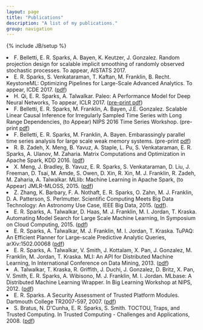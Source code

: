 ```yaml
---
layout: page
title: "Publications"
description: "A list of my publications."
group: navigation
---
```

{% include JB/setup %}
<li>F. Belletti, E. R. Sparks, A. Bayen, K. Keutzer, J. Gonzalez. Random projection design for scalable implicit smoothing of randomly observed stochastic processes. To appear, AISTATS 2017.</li>
<li>E. R. Sparks, S. Venkataraman, T. Kaftan, M. Franklin, B. Recht. KeystoneML: Optimizing Pipelines for Large-Scale Advanced Analytics. To appear, ICDE 2017. (<a href="https://amplab.cs.berkeley.edu/wp-content/uploads/2017/01/ICDE_2017_CameraReady_475.pdf">pdf</a>)</li>
<li>H. Qi, E. R. Sparks, A. Talwalkar. Paleo: A Performance Model for Deep Neural Networks, To appear, ICLR 2017. (<a href="https://openreview.net/pdf?id=SyVVJ85lg">pre-print pdf</a>)</li>
<li>F. Belletti, E. R. Sparks, M. Franklin, A. Bayen, J.E. Gonzalez. Scalable Linear Causal Inference for Irregularly Sampled Time Series with Long Range Dependencies, (to Appear) NIPS 2016 Time Series Workshop. (pre-print <a href="https://arxiv.org/abs/1603.03336">pdf</a>)</li>
<li>F. Belletti, E. R. Sparks, M. Franklin, A. Bayen. Embarassingly parallel time series analysis for large scale weak memory systems. (pre-print <a href="https://arxiv.org/abs/1511.06493">pdf</a>)</li>
<li> R. B. Zadeh, X. Meng, B. Yavuz, A. Staple, L. Pu, S. Venkataraman, E. R. Sparks, A. Ulanov, M. Zaharia. Matrix Computations and Optimization in Apache Spark, KDD 2016. (<a href="https://stanford.edu/~rezab/papers/linalg.pdf">pdf</a>)</li>
<li>X. Meng, J. Bradley, B. Yavuz, E. R. Sparks, S. Venkataraman, D. Liu, J. Freeman, D. Tsai, M. Amde, S. Owen, D. Xin, R. Xin, M. J. Franklin, R. Zadeh, M. Zaharia, A. Talwalkar. MLlib: Machine Learning in Apache Spark, (to Appear) JMLR-MLOSS, 2015. (<a href="http://arxiv.org/pdf/1505.06807v1">pdf</a>)</li> 
<li>Z. Zhang, K. Barbary, F. A. Nothaft, E. R. Sparks, O. Zahn, M. J. Franklin, D. A. Patterson, S. Perlmutter. Scientific Computing Meets Big Data Technology: An Astronomy Use Case, IEEE Big Data, 2015. (<a href="https://amplab.cs.berkeley.edu/wp-content/uploads/2015/09/Kira-camera-ready.pdf">pdf</a>).</li>
<li>E. R. Sparks, A. Talwalkar, D. Haas, M. J. Franklin, M. I. Jordan, T. Kraska. Automating Model Search for Large Scale Machine Learning, In Symposium on Cloud Computing, 2015. (<a href="https://amplab.cs.berkeley.edu/wp-content/uploads/2015/07/163-sparks.pdf">pdf</a>)</li>
<li>E. R. Sparks, A. Talwalkar, M. J. Franklin, M. I. Jordan, T. Kraska. TuPAQ: An Efficient Planner for Large-scale Predictive Analytic Queries, arXiv:1502.00068 (<a href="http://arxiv.org/pdf/1502.00068v2">pdf</a>)</li>
<li>E. R. Sparks, A. Talwalkar, V. Smith, J. Kottalam, X. Pan, J. Gonzalez, M. Franklin, M. Jordan, T. Kraska. MLI: An API for Distributed Machine Learning, In International Conference on Data Mining, 2013. (<a href="http://arxiv-web3.library.cornell.edu/pdf/1310.5426v2.pdf">pdf</a>)</li>
<li>A. Talwalkar, T. Kraska, R. Griffith, J. Duchi, J. Gonzalez, D. Britz, X. Pan, V. Smith, E. R. Sparks, A. Wibisono, M. J. Franklin, M. I. Jordan. MLbase: A Distributed Machine Learning Wrapper. In Big Learning Workshop at NIPS, 2012. (<a href="http://www.cs.berkeley.edu/~ameet/dmx_nips.pdf">pdf</a>)</li>
<li>E. R. Sparks. A Security Assessment of Trusted Platform Modules. Dartmouth College TR2007-597, 2007. (<a href="http://www.cs.dartmouth.edu/reports/TR2007-597.pdf">pdf</a>)</li>
<li>S. Bratus, N. D'Cunha, E. R. Sparks, S. Smith. TOCTOU, Traps, and Trusted Computing. In Trusted Computing - Challenges and Applications, 2008. (<a href="http://www.springerlink.com/index/Y500H3H080128284.pdf">pdf</a>)</li>
